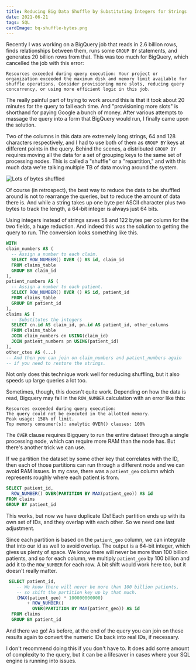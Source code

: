 ```yaml
---
title: Reducing Big Data Shuffle by Substituting Integers for Strings
date: 2021-06-21
tags: SQL
cardImage: bq-shuffle-bytes.png
---
```


Recently I was working on a BigQuery job that reads in 2.6 billion rows, finds relationships between them, runs some `GROUP BY` statements, and generates 20 billion rows from that. This was too much for BigQuery, which cancelled the job with this error:

```
Resources exceeded during query execution: Your project or organization exceeded the maximum disk and memory limit available for shuffle operations. Consider provisioning more slots, reducing query concurrency, or using more efficient logic in this job.
```

The really painful part of trying to work around this is that it took about 20 minutes for the query to fail each time. And "provisioning more slots" is shorthand for paying Google a bunch of money. After various attempts to massage the query into a form that BigQuery would run, I finally came upon the solution.

Two of the columns in this data are extremely long strings, 64 and 128 characters respectively, and I had to use both of them as `GROUP BY` keys at different points in the query. Behind the scenes, a distributed `GROUP BY` requires moving all the data for a set of grouping keys to the same set of processing nodes. This is called a "shuffle" or a "repartition," and with this much data we're talking multiple TB of data moving around the system.

![Lots of bytes shuffled](bq-shuffle-bytes.png)

Of course (in retrospect), the best way to reduce the data to be shuffled around is not to rearrange the queries, but to reduce the amount of data there is. And while a string takes up one byte per ASCII character plus two bytes to track the length, a 64-bit integer is always just 64 bits.

Using integers instead of strings saves 58 and 122 bytes per column for the two fields, a huge reduction. And indeed this was the solution to getting the query to run. The conversion looks something like this.

```sql
WITH
claim_numbers AS (
  -- Assign a number to each claim.
  SELECT ROW_NUMBER() OVER () AS id, claim_id
  FROM claims_table
  GROUP BY claim_id
),
patient_numbers AS (
  -- Assign a number to each patient.
  SELECT ROW_NUMBER() OVER () AS id, patient_id
  FROM claims_table
  GROUP BY patient_id
),
claims AS (
  -- Substitutes the integers
  SELECT cn.id AS claim_id, pn.id AS patient_id, other_columns
  FROM claims_table
  JOIN claim_numbers cn USING(claim_id)
  JOIN patient_numbers pn USING(patient_id)
),
other_ctes AS (...)
-- And then you can join on claim_numbers and patient_numbers again
-- if you need to restore the strings.
```

Not only does this technique work well for reducing shuffling, but it also speeds up large queries a lot too.

Sometimes, though, this doesn't quite work. Depending on how the data is read, Bigquery may fail in the `ROW_NUMBER` calculation with an error like this:

```
Resources exceeded during query execution:
The query could not be executed in the allotted memory.
Peak usage: 158% of limit.
Top memory consumer(s): analytic OVER() clauses: 100%
```

The `OVER` clause requires Bigquery to run the entire dataset through a single processing node, which can require more RAM than the node has. But there's another trick we can use.

If we partition the dataset by some other key that correlates with the ID, then each of those partitions can run through a different node and we can avoid RAM issues. In my case, there was a `patient_geo` column which represents roughly where each patient is from.

```sql
SELECT patient_id,
  ROW_NUMBER() OVER(PARTITION BY MAX(patient_geo)) AS id
FROM claims
GROUP BY patient_id
```

This works, but now we have duplicate IDs! Each partition ends up with its own set of IDs, and they overlap with each other. So we need one last adjustment.

Since each partition is based on the `patient_geo` column, we can integrate that into our id as well to avoid overlap. The output is a 64-bit integer, which gives us plenty of space. We know there will never be more than 100 billion patients, and so for each column, we multiply `patient_geo` by 100 billion and add it to the `ROW_NUMBER` for each row. A bit shift would work here too, but it doesn't really matter.

```sql
 SELECT patient_id,
	-- We know there will never be more than 100 billion patients,
    -- so shift the partition key up by that much.
	(MAX(patient_geo) * 100000000000)
    	+ ROW_NUMBER()
          OVER(PARTITION BY MAX(patient_geo)) AS id
  FROM claims
  GROUP BY patient_id
```

And there we go! As before, at the end of the query you can join on these results again to convert the numeric IDs back into real IDs, if necessary.

I don't recommend doing this if you don't have to. It does add some amount of complexity to the query, but it can be a lifesaver in cases where your SQL engine is running into issues.
